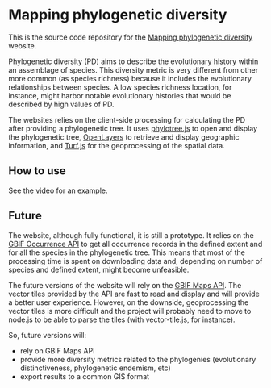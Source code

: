 # Mapping phylogenetic diversity

This is the source code repository for the [Mapping phylogenetic diversity](http://webpages.icav.up.pt/pessoas/ptarroso/mapphylodiv/)
website.

Phylogenetic diversity (PD) aims to describe the evolutionary history within an assemblage
of species. This diversity metric is very different from other more common (as
species richness) because it includes the evolutionary relationships between species.
A low species richness location, for instance, might harbor notable evolutionary 
histories that would be described by high values of PD. 

The websites relies on the client-side processing for calculating the PD after 
providing a phylogenetic tree. It uses [phylotree.js](https://github.com/veg/phylotree.js/tree/master)
to open and display the phylogenetic tree, [OpenLayers](https://openlayers.org/) 
to retrieve and display geographic information, and [Turf.js](http://turfjs.org/)
for the geoprocessing of the spatial data.


## How to use

See the [video](https://www.youtube.com/watch?v=c8UKP4VziXY) for an example.

## Future 

The website, although fully functional, it is still a prototype. It relies on 
the [GBIF Occurrence API](https://www.gbif.org/developer/occurrence) to get 
all occurrence records in the defined extent and for all the species in the 
phylogenetic tree. This means that most of the processing time is spent on
downloading data and, depending on number of species and defined extent, might
become unfeasible. 

The future versions of the website will rely on the [GBIF Maps API](https://www.gbif.org/developer/maps).
The vector tiles provided by the API are fast to read and display and will provide
a better user experience. However, on the downside, geoprocessing the vector tiles
is more difficult and the project will probably need to move to node.js to be able
to parse the tiles (with vector-tile.js, for instance).

So, future versions will:

* rely on GBIF Maps API
* provide more diversity metrics related to the phylogenies (evolutionary distinctiveness,
phylogenetic endemism, etc)
* export results to a common GIS format
